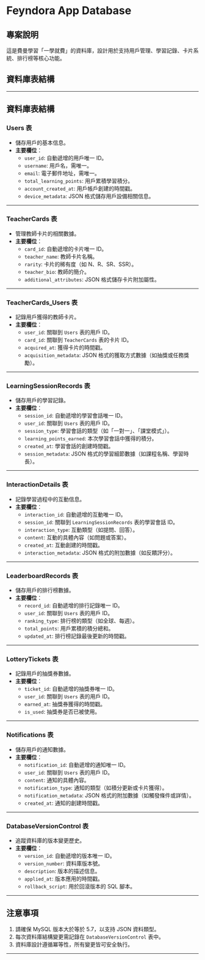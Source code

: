 # Feyndora App Database

## 專案說明
這是費曼學習「一學就費」的資料庫，設計用於支持用戶管理、學習記錄、卡片系統、排行榜等核心功能。

## 資料庫表結構

---

## 資料庫表結構

### **Users 表**
- 儲存用戶的基本信息。
- **主要欄位**：
  - `user_id`: 自動遞增的用戶唯一 ID。
  - `username`: 用戶名，需唯一。
  - `email`: 電子郵件地址，需唯一。
  - `total_learning_points`: 用戶累積學習積分。
  - `account_created_at`: 用戶帳戶創建的時間戳。
  - `device_metadata`: JSON 格式儲存用戶設備相關信息。

---

### **TeacherCards 表**
- 管理教師卡片的相關數據。
- **主要欄位**：
  - `card_id`: 自動遞增的卡片唯一 ID。
  - `teacher_name`: 教師卡片名稱。
  - `rarity`: 卡片的稀有度（如 N、R、SR、SSR）。
  - `teacher_bio`: 教師的簡介。
  - `additional_attributes`: JSON 格式儲存卡片附加屬性。

---

### **TeacherCards_Users 表**
- 記錄用戶獲得的教師卡片。
- **主要欄位**：
  - `user_id`: 關聯到 `Users` 表的用戶 ID。
  - `card_id`: 關聯到 `TeacherCards` 表的卡片 ID。
  - `acquired_at`: 獲得卡片的時間戳。
  - `acquisition_metadata`: JSON 格式的獲取方式數據（如抽獎或任務獎勵）。

---

### **LearningSessionRecords 表**
- 儲存用戶的學習記錄。
- **主要欄位**：
  - `session_id`: 自動遞增的學習會話唯一 ID。
  - `user_id`: 關聯到 `Users` 表的用戶 ID。
  - `session_type`: 學習會話的類型（如「一對一」、「課堂模式」）。
  - `learning_points_earned`: 本次學習會話中獲得的積分。
  - `created_at`: 學習會話的創建時間戳。
  - `session_metadata`: JSON 格式的學習細節數據（如課程名稱、學習時長）。

---

### **InteractionDetails 表**
- 記錄學習過程中的互動信息。
- **主要欄位**：
  - `interaction_id`: 自動遞增的互動唯一 ID。
  - `session_id`: 關聯到 `LearningSessionRecords` 表的學習會話 ID。
  - `interaction_type`: 互動類型（如提問、回答）。
  - `content`: 互動的具體內容（如問題或答案）。
  - `created_at`: 互動創建的時間戳。
  - `interaction_metadata`: JSON 格式的附加數據（如反饋評分）。

---

### **LeaderboardRecords 表**
- 儲存用戶的排行榜數據。
- **主要欄位**：
  - `record_id`: 自動遞增的排行記錄唯一 ID。
  - `user_id`: 關聯到 `Users` 表的用戶 ID。
  - `ranking_type`: 排行榜的類型（如全球、每週）。
  - `total_points`: 用戶累積的積分總和。
  - `updated_at`: 排行榜記錄最後更新的時間戳。

---

### **LotteryTickets 表**
- 記錄用戶的抽獎券數據。
- **主要欄位**：
  - `ticket_id`: 自動遞增的抽獎券唯一 ID。
  - `user_id`: 關聯到 `Users` 表的用戶 ID。
  - `earned_at`: 抽獎券獲得的時間戳。
  - `is_used`: 抽獎券是否已被使用。

---

### **Notifications 表**
- 儲存用戶的通知數據。
- **主要欄位**：
  - `notification_id`: 自動遞增的通知唯一 ID。
  - `user_id`: 關聯到 `Users` 表的用戶 ID。
  - `content`: 通知的具體內容。
  - `notification_type`: 通知的類型（如積分更新或卡片獲得）。
  - `notification_metadata`: JSON 格式的附加數據（如觸發條件或詳情）。
  - `created_at`: 通知的創建時間戳。

---

### **DatabaseVersionControl 表**
- 追蹤資料庫的版本變更歷史。
- **主要欄位**：
  - `version_id`: 自動遞增的版本唯一 ID。
  - `version_number`: 資料庫版本號。
  - `description`: 版本的描述信息。
  - `applied_at`: 版本應用的時間戳。
  - `rollback_script`: 用於回滾版本的 SQL 腳本。

---

## 注意事項
1. 請確保 MySQL 版本大於等於 5.7，以支持 JSON 資料類型。
2. 每次資料庫結構變更需記錄在 `DatabaseVersionControl` 表中。
3. 資料庫設計遵循冪等性，所有變更皆可安全執行。

---


